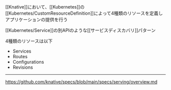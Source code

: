 [[Knative]]において、[[Kubernetes]]の[[Kubernetes/CustomResourceDefinition]]によって4種類のリソースを定義しアプリケーションの提供を行う

[[Kubernetes/Service]]の別APIのような[[サービスディスカバリ]]パターン

4種類のリソースは以下
- Services
- Routes
- Configurations
- Revisions

---

<https://github.com/knative/specs/blob/main/specs/serving/overview.md>